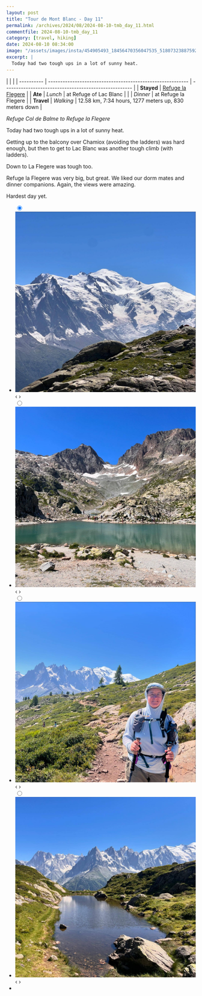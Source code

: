 ```yaml
---
layout: post
title: "Tour de Mont Blanc - Day 11"
permalink: /archives/2024/08/2024-08-10-tmb_day_11.html
commentfile: 2024-08-10-tmb_day_11
category: [travel, hiking]
date: 2024-08-10 08:34:00
image: "/assets/images/insta/454905493_18456470356047535_5180732388759241078_n_18160415539310224.jpg"
excerpt: |
  Today had two tough ups in a lot of sunny heat.
---
```


|            |                                                            |
| ---------- | ---------------------------------------------------------- | ----------------------------------------------------- |
| **Stayed** | [Refuge la Flegere](https://www.refuge-de-la-flegere.com/) |
| **Ate**    | _Lunch_                                                    | at Refuge of Lac Blanc                                |
|            | _Dinner_                                                   | at Refuge la Flegere                                  |
| **Travel** | _Walking_                                                  | 12.58 km, 7:34 hours, 1277 meters up, 830 meters down |

_Refuge Col de Balme to Refuge la Flegere_

Today had two tough ups in a lot of sunny heat.

Getting up to the balcony over Chamiox (avoiding the ladders) was hard enough, but then to get to Lac Blanc was another tough climb (with ladders).

Down to La Flegere was tough too.

Refuge la Flegere was very big, but great. We liked our dorm mates and dinner companions. Again, the views were amazing.

Hardest day yet.

<ul class="slides">
    <input type="radio" name="radio-btn" id="img-1" checked="checked" />
    <li class="slide-container">
        <div class="slide">
          <a href="/assets/images/insta/454926229_18456470365047535_71292553789881497_n_17875840371133307.jpg"><img src="/assets/images/insta/454926229_18456470365047535_71292553789881497_n_17875840371133307.jpg" /></a>
        </div>
    <div class="nav">
      <label for="img-4" class="prev">&#x2039;</label>
      <label for="img-2" class="next">&#x203a;</label>
    </div>
    </li>
        <input type="radio" name="radio-btn" id="img-2"  />
    <li class="slide-container">
        <div class="slide">
          <a href="/assets/images/insta/454932777_18456470410047535_1500644220381136008_n_17889022455078663.jpg"><img src="/assets/images/insta/454932777_18456470410047535_1500644220381136008_n_17889022455078663.jpg" /></a>
        </div>
    <div class="nav">
      <label for="img-1" class="prev">&#x2039;</label>
      <label for="img-3" class="next">&#x203a;</label>
    </div>
    </li>
        <input type="radio" name="radio-btn" id="img-3"  />
    <li class="slide-container">
        <div class="slide">
          <a href="/assets/images/insta/454941169_18456470401047535_179337970144820924_n_17936504813779434.jpg"><img src="/assets/images/insta/454941169_18456470401047535_179337970144820924_n_17936504813779434.jpg" /></a>
        </div>
    <div class="nav">
      <label for="img-2" class="prev">&#x2039;</label>
      <label for="img-4" class="next">&#x203a;</label>
    </div>
    </li>    
    <input type="radio" name="radio-btn" id="img-4" />
    <li class="slide-container">
        <div class="slide">
          <a href="/assets/images/insta/454905493_18456470356047535_5180732388759241078_n_18160415539310224.jpg"><img src="/assets/images/insta/454905493_18456470356047535_5180732388759241078_n_18160415539310224.jpg" /></a>
        </div>
    <div class="nav">
      <label for="img-3" class="prev">&#x2039;</label>
      <label for="img-1" class="next">&#x203a;</label>
    </div>
    </li>
<li class="nav-dots">
      <label for="img-1" class="nav-dot" id="img-dot-1"></label>
      <label for="img-2" class="nav-dot" id="img-dot-2"></label>
      <label for="img-3" class="nav-dot" id="img-dot-3"></label>
      <label for="img-4" class="nav-dot" id="img-dot-4"></label>
</li>
</ul>
